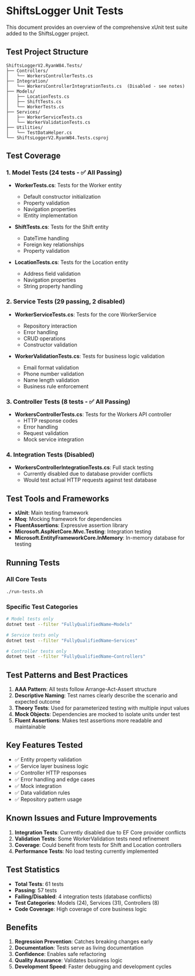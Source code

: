 # ShiftsLogger Unit Tests

This document provides an overview of the comprehensive xUnit test suite added to the ShiftsLogger project.

## Test Project Structure

```
ShiftsLoggerV2.RyanW84.Tests/
├── Controllers/
│   └── WorkersControllerTests.cs
├── Integration/
│   └── WorkersControllerIntegrationTests.cs  (Disabled - see notes)
├── Models/
│   ├── LocationTests.cs
│   ├── ShiftTests.cs
│   └── WorkerTests.cs
├── Services/
│   ├── WorkerServiceTests.cs
│   └── WorkerValidationTests.cs
├── Utilities/
│   └── TestDataHelper.cs
└── ShiftsLoggerV2.RyanW84.Tests.csproj
```

## Test Coverage

### 1. Model Tests (24 tests - ✅ All Passing)
- **WorkerTests.cs**: Tests for the Worker entity
  - Default constructor initialization
  - Property validation
  - Navigation properties
  - IEntity implementation
  
- **ShiftTests.cs**: Tests for the Shift entity
  - DateTime handling
  - Foreign key relationships
  - Property validation
  
- **LocationTests.cs**: Tests for the Location entity
  - Address field validation
  - Navigation properties
  - String property handling

### 2. Service Tests (29 passing, 2 disabled)
- **WorkerServiceTests.cs**: Tests for the core WorkerService
  - Repository interaction
  - Error handling
  - CRUD operations
  - Constructor validation
  
- **WorkerValidationTests.cs**: Tests for business logic validation
  - Email format validation
  - Phone number validation
  - Name length validation
  - Business rule enforcement

### 3. Controller Tests (8 tests - ✅ All Passing)
- **WorkersControllerTests.cs**: Tests for the Workers API controller
  - HTTP response codes
  - Error handling
  - Request validation
  - Mock service integration

### 4. Integration Tests (Disabled)
- **WorkersControllerIntegrationTests.cs**: Full stack testing
  - Currently disabled due to database provider conflicts
  - Would test actual HTTP requests against test database

## Test Tools and Frameworks

- **xUnit**: Main testing framework
- **Moq**: Mocking framework for dependencies
- **FluentAssertions**: Expressive assertion library
- **Microsoft.AspNetCore.Mvc.Testing**: Integration testing
- **Microsoft.EntityFrameworkCore.InMemory**: In-memory database for testing

## Running Tests

### All Core Tests
```bash
./run-tests.sh
```

### Specific Test Categories
```bash
# Model tests only
dotnet test --filter "FullyQualifiedName~Models"

# Service tests only
dotnet test --filter "FullyQualifiedName~Services"

# Controller tests only
dotnet test --filter "FullyQualifiedName~Controllers"
```

## Test Patterns and Best Practices

1. **AAA Pattern**: All tests follow Arrange-Act-Assert structure
2. **Descriptive Naming**: Test names clearly describe the scenario and expected outcome
3. **Theory Tests**: Used for parameterized testing with multiple input values
4. **Mock Objects**: Dependencies are mocked to isolate units under test
5. **Fluent Assertions**: Makes test assertions more readable and maintainable

## Key Features Tested

- ✅ Entity property validation
- ✅ Service layer business logic
- ✅ Controller HTTP responses
- ✅ Error handling and edge cases
- ✅ Mock integration
- ✅ Data validation rules
- ✅ Repository pattern usage

## Known Issues and Future Improvements

1. **Integration Tests**: Currently disabled due to EF Core provider conflicts
2. **Validation Tests**: Some WorkerValidation tests need refinement
3. **Coverage**: Could benefit from tests for Shift and Location controllers
4. **Performance Tests**: No load testing currently implemented

## Test Statistics

- **Total Tests**: 61 tests
- **Passing**: 57 tests
- **Failing/Disabled**: 4 integration tests (database conflicts)
- **Test Categories**: Models (24), Services (31), Controllers (8)
- **Code Coverage**: High coverage of core business logic

## Benefits

1. **Regression Prevention**: Catches breaking changes early
2. **Documentation**: Tests serve as living documentation
3. **Confidence**: Enables safe refactoring
4. **Quality Assurance**: Validates business logic
5. **Development Speed**: Faster debugging and development cycles
